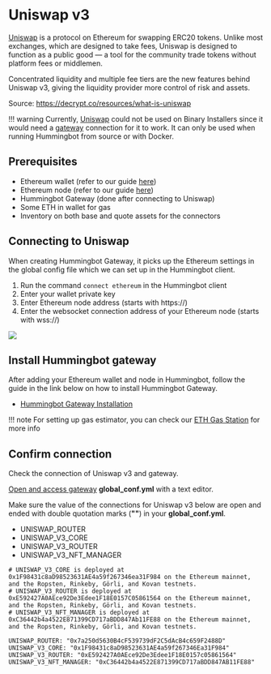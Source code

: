 # Uniswap v3

[Uniswap](https://uniswap.org/) is a protocol on Ethereum for swapping ERC20 tokens. Unlike most exchanges, which are designed to take fees, Uniswap is designed to function as a public good — a tool for the community trade tokens without platform fees or middlemen.

Concentrated liquidity and multiple fee tiers are the new features behind Uniswap v3, giving the liquidity provider more control of risk and assets.

Source: https://decrypt.co/resources/what-is-uniswap

!!! warning
    Currently, [Uniswap](/protocol-connectors/uniswap/) could not be used on Binary Installers since it would need a [gateway](https://docs.hummingbot.io/gateway/installation/#what-is-hummingbot-gateway) connection for it to work. It can only be used when running Hummingbot from source or with Docker.

## Prerequisites

- Ethereum wallet (refer to our guide [here](/operation/connect-exchange/#setup-ethereum-wallet))
- Ethereum node (refer to our guide [here](/operation/connect-exchange/#setup-ethereum-nodes))
- Hummingbot Gateway (done after connecting to Uniswap)
- Some ETH in wallet for gas
- Inventory on both base and quote assets for the connectors

## Connecting to Uniswap

When creating Hummingbot Gateway, it picks up the Ethereum settings in the global config file which we can set up in the Hummingbot client.

1. Run the command `connect ethereum` in the Hummingbot client
2. Enter your wallet private key
3. Enter Ethereum node address (starts with https://)
4. Enter the websocket connection address of your Ethereum node (starts with wss://)

![](/assets/img/connect-ethereum.gif)

## Install Hummingbot gateway

After adding your Ethereum wallet and node in Hummingbot, follow the guide in the link below on how to install Hummingbot Gateway.

- [Hummingbot Gateway Installation](/gateway/installation/)

!!! note
    For setting up gas estimator, you can check our [ETH Gas Station](/gateway/installation/#eth-gas-station) for more info

## Confirm connection

Check the connection of Uniswap v3 and gateway.

[Open and access gateway](/gateway/installation/#install-gateway-via-source) **global_conf.yml** with a text editor.

Make sure the value of the connections for Uniswap v3 below are open and ended with double quotation marks (**""**) in your **global_conf.yml**.

- UNISWAP_ROUTER
- UNISWAP_V3_CORE
- UNISWAP_V3_ROUTER
- UNISWAP_V3_NFT_MANAGER

```
# UNISWAP_V3_CORE is deployed at 0x1F98431c8aD98523631AE4a59f267346ea31F984 on the Ethereum mainnet, and the Ropsten, Rinkeby, Görli, and Kovan testnets.
# UNISWAP_V3_ROUTER is deployed at 0xE592427A0AEce92De3Edee1F18E0157C05861564 on the Ethereum mainnet, and the Ropsten, Rinkeby, Görli, and Kovan testnets.
# UNISWAP_V3_NFT_MANAGER is deployed at 0xC36442b4a4522E871399CD717aBDD847Ab11FE88 on the Ethereum mainnet, and the Ropsten, Rinkeby, Görli, and Kovan testnets.

UNISWAP_ROUTER: "0x7a250d5630B4cF539739dF2C5dAcB4c659F2488D"
UNISWAP_V3_CORE: "0x1F98431c8aD98523631AE4a59f267346Ea31F984"
UNISWAP_V3_ROUTER: "0xE592427A0AEce92De3Edee1F18E0157c05861564"
UNISWAP_V3_NFT_MANAGER: "0xC36442b4a4522E871399CD717aBDD847AB11FE88"
```

